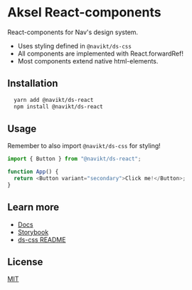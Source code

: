 # Aksel React-components

React-components for Nav's design system.

- Uses styling defined in `@navikt/ds-css`
- All components are implemented with React.forwardRef!
- Most components extend native html-elements.

## Installation

```bash
  yarn add @navikt/ds-react
  npm install @navikt/ds-react
```

## Usage

Remember to also import `@navikt/ds-css` for styling!

```javascript
import { Button } from "@navikt/ds-react";

function App() {
  return <Button variant="secondary">Click me!</Button>;
}
```

## Learn more

- [Docs](https://aksel.nav.no/komponenter)
- [Storybook](https://aksel.nav.no/storybook/)
- [ds-css README](https://github.com/navikt/aksel/blob/main/%40navikt/core/css/README.md)

## License

[MIT](https://github.com/navikt/aksel/blob/main/LICENSE)
